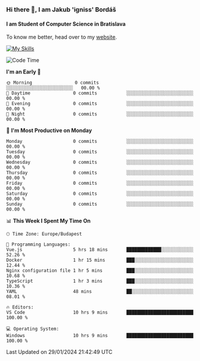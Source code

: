 ### Hi there 👋, I am Jakub 'igniss' Bordáš

#### I am Student of Computer Science in Bratislava
To know me better, head over to my [website](https://bordas.sk).

[![My Skills](https://skillicons.dev/icons?i=js,html,css,figma,svelte,java,kotlin,python,postgresql,typescript,nest,nodejs)](https://bordas.sk)


<!--START_SECTION:waka-->
![Code Time](http://img.shields.io/badge/Code%20Time-1%2C383%20hrs%206%20mins-blue)

**I'm an Early 🐤** 

```text
🌞 Morning                0 commits           ░░░░░░░░░░░░░░░░░░░░░░░░░   00.00 % 
🌆 Daytime                0 commits           ░░░░░░░░░░░░░░░░░░░░░░░░░   00.00 % 
🌃 Evening                0 commits           ░░░░░░░░░░░░░░░░░░░░░░░░░   00.00 % 
🌙 Night                  0 commits           ░░░░░░░░░░░░░░░░░░░░░░░░░   00.00 % 
```
📅 **I'm Most Productive on Monday** 

```text
Monday                   0 commits           ░░░░░░░░░░░░░░░░░░░░░░░░░   00.00 % 
Tuesday                  0 commits           ░░░░░░░░░░░░░░░░░░░░░░░░░   00.00 % 
Wednesday                0 commits           ░░░░░░░░░░░░░░░░░░░░░░░░░   00.00 % 
Thursday                 0 commits           ░░░░░░░░░░░░░░░░░░░░░░░░░   00.00 % 
Friday                   0 commits           ░░░░░░░░░░░░░░░░░░░░░░░░░   00.00 % 
Saturday                 0 commits           ░░░░░░░░░░░░░░░░░░░░░░░░░   00.00 % 
Sunday                   0 commits           ░░░░░░░░░░░░░░░░░░░░░░░░░   00.00 % 
```


📊 **This Week I Spent My Time On** 

```text
🕑︎ Time Zone: Europe/Budapest

💬 Programming Languages: 
Vue.js                   5 hrs 18 mins       █████████████░░░░░░░░░░░░   52.26 % 
Docker                   1 hr 15 mins        ███░░░░░░░░░░░░░░░░░░░░░░   12.44 % 
Nginx configuration file 1 hr 5 mins         ███░░░░░░░░░░░░░░░░░░░░░░   10.68 % 
TypeScript               1 hr 3 mins         ███░░░░░░░░░░░░░░░░░░░░░░   10.36 % 
YAML                     48 mins             ██░░░░░░░░░░░░░░░░░░░░░░░   08.01 % 

🔥 Editors: 
VS Code                  10 hrs 9 mins       █████████████████████████   100.00 % 

💻 Operating System: 
Windows                  10 hrs 9 mins       █████████████████████████   100.00 % 
```


 Last Updated on 29/01/2024 21:42:49 UTC
<!--END_SECTION:waka-->
